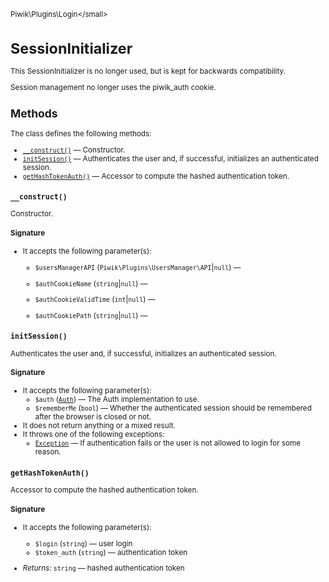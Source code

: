 <small>Piwik\Plugins\Login\</small>

SessionInitializer
==================

This SessionInitializer is no longer used, but is kept for backwards compatibility.

Session management no longer uses the piwik_auth cookie.

Methods
-------

The class defines the following methods:

- [`__construct()`](#__construct) &mdash; Constructor.
- [`initSession()`](#initsession) &mdash; Authenticates the user and, if successful, initializes an authenticated session.
- [`getHashTokenAuth()`](#gethashtokenauth) &mdash; Accessor to compute the hashed authentication token.

<a name="__construct" id="__construct"></a>
<a name="__construct" id="__construct"></a>
### `__construct()`

Constructor.

#### Signature

-  It accepts the following parameter(s):
    - `$usersManagerAPI` (`Piwik\Plugins\UsersManager\API`|`null`) &mdash;
      
    - `$authCookieName` (`string`|`null`) &mdash;
      
    - `$authCookieValidTime` (`int`|`null`) &mdash;
      
    - `$authCookiePath` (`string`|`null`) &mdash;
      

<a name="initsession" id="initsession"></a>
<a name="initSession" id="initSession"></a>
### `initSession()`

Authenticates the user and, if successful, initializes an authenticated session.

#### Signature

-  It accepts the following parameter(s):
    - `$auth` ([`Auth`](../../../Piwik/Auth.md)) &mdash;
       The Auth implementation to use.
    - `$rememberMe` (`bool`) &mdash;
       Whether the authenticated session should be remembered after the browser is closed or not.
- It does not return anything or a mixed result.
- It throws one of the following exceptions:
    - [`Exception`](http://php.net/class.Exception) &mdash; If authentication fails or the user is not allowed to login for some reason.

<a name="gethashtokenauth" id="gethashtokenauth"></a>
<a name="getHashTokenAuth" id="getHashTokenAuth"></a>
### `getHashTokenAuth()`

Accessor to compute the hashed authentication token.

#### Signature

-  It accepts the following parameter(s):
    - `$login` (`string`) &mdash;
       user login
    - `$token_auth` (`string`) &mdash;
       authentication token

- *Returns:*  `string` &mdash;
    hashed authentication token

